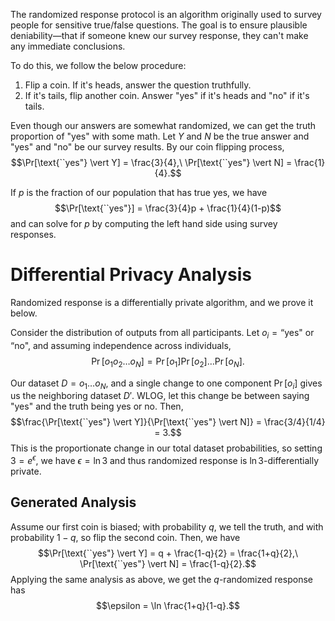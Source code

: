 The randomized response protocol is an algorithm originally used to survey people for sensitive true/false questions. The goal is to ensure plausible deniability—that if someone knew our survey response, they can't make any immediate conclusions.

To do this, we follow the below procedure:
1. Flip a coin. If it's heads, answer the question truthfully.
2. If it's tails, flip another coin. Answer "yes" if it's heads and "no" if it's tails.

Even though our answers are somewhat randomized, we can get the truth proportion of "yes" with some math. Let $Y$ and $N$ be the true answer and "yes" and "no" be our survey results. By our coin flipping process, $$\Pr[\text{``yes"} \vert Y] = \frac{3}{4},\ \Pr[\text{``yes"} \vert N] = \frac{1}{4}.$$

If $p$ is the fraction of our population that has true yes, we have $$\Pr[\text{``yes"}] = \frac{3}{4}p + \frac{1}{4}(1-p)$$ and can solve for $p$ by computing the left hand side using survey responses.

# Differential Privacy Analysis
Randomized response is a differentially private algorithm, and we prove it below.

Consider the distribution of outputs from all participants. Let $o_i = \text{``yes" or ``no"}$, and assuming independence across individuals, $$\Pr[o_1 o_2 \ldots o_N] = \Pr[o_1]\Pr[o_2] \ldots \Pr[o_N].$$

Our dataset $D = o_1 \ldots o_N$, and a single change to one component $\Pr[o_i]$ gives us the neighboring dataset $D'$. WLOG, let this change be between saying "yes" and the truth being yes or no. Then, $$\frac{\Pr[\text{``yes"} \vert Y]}{\Pr[\text{``yes"} \vert N]} = \frac{3/4}{1/4} = 3.$$ This is the proportionate change in our total dataset probabilities, so setting $3 = e^\epsilon$, we have $\epsilon = \ln 3$ and thus randomized response is $\ln 3$-differentially private.

## Generated Analysis
Assume our first coin is biased; with probability $q$, we tell the truth, and with probability $1 - q$, so flip the second coin. Then, we have $$\Pr[\text{``yes"} \vert Y] = q + \frac{1-q}{2} = \frac{1+q}{2},\ \Pr[\text{``yes"} \vert N] = \frac{1-q}{2}.$$ Applying the same analysis as above, we get the $q$-randomized response has $$\epsilon = \ln \frac{1+q}{1-q}.$$